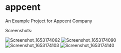 # appcent

An Example Project for Appcent Company

Screenshots:

![Screenshot_1653174062](https://user-images.githubusercontent.com/60311689/169671567-7716b757-ffe4-45c7-b25a-1f3e7a2a83d9.png)
![Screenshot_1653174090](https://user-images.githubusercontent.com/60311689/169671574-14618b64-b80e-430d-aa01-9b76878edb19.png)
![Screenshot_1653174103](https://user-images.githubusercontent.com/60311689/169671588-bae1a683-cc18-49a3-a5f7-37b90f7df6c6.png)
![Screenshot_1653174140](https://user-images.githubusercontent.com/60311689/169671604-b9407834-0ff0-47b5-bd68-d0a87062452d.png)


